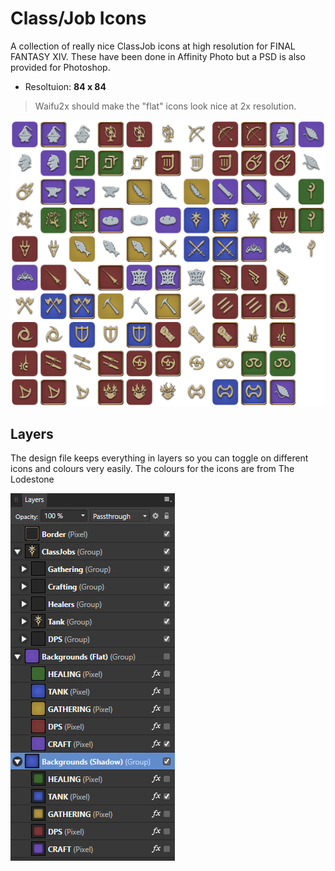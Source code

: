 # Class/Job Icons

A collection of really nice ClassJob icons at high resolution for FINAL FANTASY XIV. These have been done in Affinity Photo but a PSD is also provided for Photoshop.

- Resoltuion: **84 x 84**

> Waifu2x should make the "flat" icons look nice at 2x resolution.

![SpriteSheet](classjobs_sprite.png)

## Layers

The design file keeps everything in layers so you can toggle on different icons and colours very easily. The colours for the icons are from The Lodestone

![Layers](layers.png)